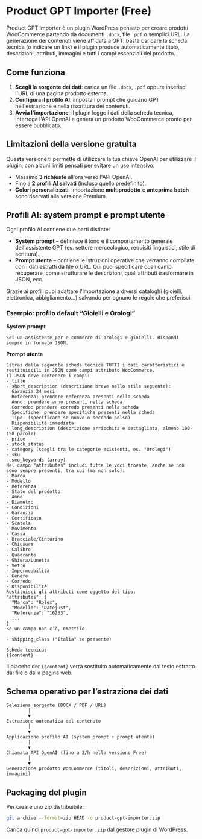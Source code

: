 # Product GPT Importer (Free)

Product GPT Importer è un plugin WordPress pensato per creare prodotti WooCommerce partendo da documenti `.docx`, file `.pdf` o semplici URL. La generazione dei contenuti viene affidata a GPT: basta caricare la scheda tecnica (o indicare un link) e il plugin produce automaticamente titolo, descrizioni, attributi, immagini e tutti i campi essenziali del prodotto.

## Come funziona
1. **Scegli la sorgente dei dati**: carica un file `.docx`, `.pdf` oppure inserisci l'URL di una pagina prodotto esterna.
2. **Configura il profilo AI**: imposta i prompt che guidano GPT nell'estrazione e nella riscrittura dei contenuti.
3. **Avvia l'importazione**: il plugin legge i dati della scheda tecnica, interroga l'API OpenAI e genera un prodotto WooCommerce pronto per essere pubblicato.

## Limitazioni della versione gratuita
Questa versione ti permette di utilizzare la tua chiave OpenAI per utilizzare il plugin, con alcuni limiti pensati per evitare un uso intensivo:

* Massimo **3 richieste** all'ora verso l'API OpenAI.
* Fino a **2 profili AI salvati** (incluso quello predefinito).
* **Colori personalizzati**, importazione **multiprodotto** e **anteprima batch** sono riservati alla versione Premium.

## Profili AI: system prompt e prompt utente
Ogni profilo AI contiene due parti distinte:

* **System prompt** – definisce il tono e il comportamento generale dell'assistente GPT (es. settore merceologico, requisiti linguistici, stile di scrittura).
* **Prompt utente** – contiene le istruzioni operative che verranno compilate con i dati estratti da file o URL. Qui puoi specificare quali campi recuperare, come strutturare le descrizioni, quali attributi trasformare in JSON, ecc.

Grazie ai profili puoi adattare l'importazione a diversi cataloghi (gioielli, elettronica, abbigliamento…) salvando per ognuno le regole che preferisci.

### Esempio: profilo default “Gioielli e Orologi”
**System prompt**
```
Sei un assistente per e-commerce di orologi e gioielli. Rispondi sempre in formato JSON.
```

**Prompt utente**
```
Estrai dalla seguente scheda tecnica TUTTI i dati caratteristici e restituiscili in JSON come campi attributo WooCommerce.
Il JSON deve contenere i campi:
- title
- short_description (descrizione breve nello stile seguente):
  Garanzia 24 mesi
  Referenza: prendere referenza presenti nella scheda
  Anno: prendere anno presenti nella scheda
  Corredo: prendere corredo presenti nella scheda
  Specifiche: prendere specifiche presenti nella scheda
  Tipo: (specificare se nuovo o secondo polso)
  Disponibilità immediata
- long_description (descrizione arricchita e dettagliata, almeno 100-150 parole)
- price
- stock_status
- category (scegli tra le categorie esistenti, es. "Orologi")
- sku
- seo_keywords (array)
Nel campo "attributes" includi tutte le voci trovate, anche se non sono sempre presenti, tra cui (ma non solo):
- Marca
- Modello
- Referenza
- Stato del prodotto
- Anno
- Diametro
- Condizioni
- Garanzia
- Certificato
- Scatola
- Movimento
- Cassa
- Bracciale/Cinturino
- Chiusura
- Calibro
- Quadrante
- Ghiera/Lunetta
- Vetro
- Impermeabilità
- Genere
- Corredo
- Disponibilità
Restituisci gli attributi come oggetto del tipo:
"attributes": {
  "Marca": "Rolex",
  "Modello": "Datejust",
  "Referenza": "16233",
  ...
}
Se un campo non c’è, omettilo.

- shipping_class ("Italia" se presente)

Scheda tecnica:
{$content}
```

Il placeholder `{$content}` verrà sostituito automaticamente dal testo estratto dal file o dalla pagina web.

## Schema operativo per l’estrazione dei dati
```
Seleziona sorgente (DOCX / PDF / URL)
        │
        ▼
Estrazione automatica del contenuto
        │
        ▼
Applicazione profilo AI (system prompt + prompt utente)
        │
        ▼
Chiamata API OpenAI (fino a 3/h nella versione Free)
        │
        ▼
Generazione prodotto WooCommerce (titoli, descrizioni, attributi, immagini)
```

## Packaging del plugin
Per creare uno zip distribuibile:
```bash
git archive --format=zip HEAD -o product-gpt-importer.zip
```
Carica quindi `product-gpt-importer.zip` dal gestore plugin di WordPress.
